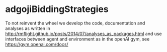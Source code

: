 # adgojiBiddingStrategies

To not reinvent the wheel we develop the code, documentation and analyses as written in http://rmflight.github.io/posts/2014/07/analyses_as_packages.html and
use interfaces between agent and environment as in the openAI gym, see https://gym.openai.com/docs/
